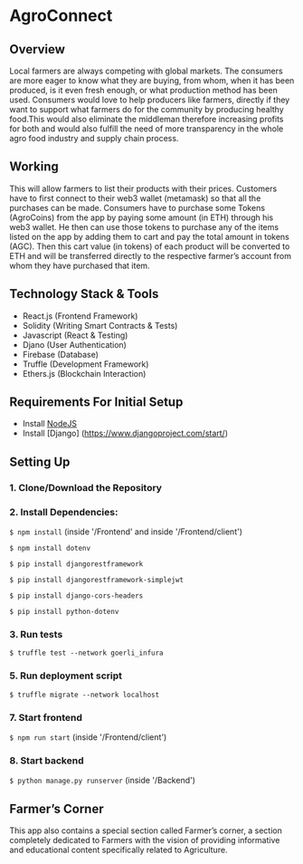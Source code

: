 # AgroConnect

## Overview

Local farmers are always competing with global markets. The consumers are more eager to know what they are buying, from whom, when it has been produced, is it even fresh enough, or what production method has been used. Consumers would love to help producers like farmers, directly if they want to support what farmers do for the community by producing healthy food.This would also eliminate the middleman therefore increasing profits for both and would also fulfill the need of more transparency in the whole agro food industry and  supply chain process.

## Working

This will allow farmers to list their products with their prices. Customers have to first connect to their web3 wallet (metamask) so that all the purchases can be made. Consumers have to  purchase some Tokens (AgroCoins) from the app by paying some amount (in ETH) through his web3 wallet. He then can use those tokens to purchase any of the items listed on the app by adding them to cart and pay the total amount in tokens (AGC). Then this cart value (in tokens) of each product  will be converted to ETH and will be transferred directly to the respective farmer’s account from whom they have purchased that item.


## Technology Stack & Tools

- React.js (Frontend Framework)
- Solidity (Writing Smart Contracts & Tests)
- Javascript (React & Testing)
- Djano (User Authentication)
- Firebase (Database)
- Truffle (Development Framework)
- Ethers.js (Blockchain Interaction)

## Requirements For Initial Setup
- Install [NodeJS](https://nodejs.org/en/)
- Install [Django] (https://www.djangoproject.com/start/)

## Setting Up
### 1. Clone/Download the Repository

### 2. Install Dependencies:
`$ npm install`  (inside '/Frontend' and inside '/Frontend/client')

`$ npm install dotenv`

`$ pip install djangorestframework`

`$ pip install djangorestframework-simplejwt`

`$ pip install django-cors-headers`

`$ pip install python-dotenv`

### 3. Run tests
`$ truffle test --network goerli_infura`

### 5. Run deployment script
`$ truffle migrate --network localhost`

### 7. Start frontend
`$ npm run start` (inside '/Frontend/client')

### 8. Start backend
`$ python manage.py runserver` (inside '/Backend')

## Farmer’s Corner

This app also contains a special section called Farmer’s corner, a section completely dedicated to Farmers with the vision of providing informative and educational content specifically related to Agriculture.
